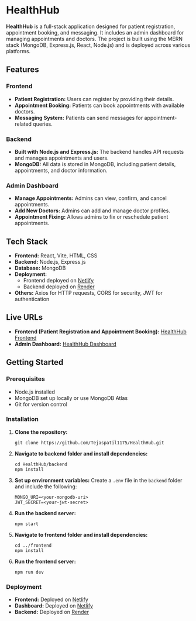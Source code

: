 <h1>HealthHub</h1>

<p><strong>HealthHub</strong> is a full-stack application designed for patient registration, appointment booking, and messaging. It includes an admin dashboard for managing appointments and doctors. The project is built using the MERN stack (MongoDB, Express.js, React, Node.js) and is deployed across various platforms.</p>

<h2>Features</h2>

<h3>Frontend</h3>
<ul>
  <li><strong>Patient Registration:</strong> Users can register by providing their details.</li>
  <li><strong>Appointment Booking:</strong> Patients can book appointments with available doctors.</li>
  <li><strong>Messaging System:</strong> Patients can send messages for appointment-related queries.</li>
</ul>

<h3>Backend</h3>
<ul>
  <li><strong>Built with Node.js and Express.js:</strong> The backend handles API requests and manages appointments and users.</li>
  <li><strong>MongoDB:</strong> All data is stored in MongoDB, including patient details, appointments, and doctor information.</li>
</ul>

<h3>Admin Dashboard</h3>
<ul>
  <li><strong>Manage Appointments:</strong> Admins can view, confirm, and cancel appointments.</li>
  <li><strong>Add New Doctors:</strong> Admins can add and manage doctor profiles.</li>
  <li><strong>Appointment Fixing:</strong> Allows admins to fix or reschedule patient appointments.</li>
</ul>

<h2>Tech Stack</h2>

<ul>
  <li><strong>Frontend:</strong> React, Vite, HTML, CSS</li>
  <li><strong>Backend:</strong> Node.js, Express.js</li>
  <li><strong>Database:</strong> MongoDB</li>
  <li><strong>Deployment:</strong>
    <ul>
      <li>Frontend deployed on <a href="https://netlify.com">Netlify</a></li>
      <li>Backend deployed on <a href="https://render.com">Render</a></li>
    </ul>
  </li>
  <li><strong>Others:</strong> Axios for HTTP requests, CORS for security, JWT for authentication</li>
</ul>

<h2>Live URLs</h2>

<ul>
  <li><strong>Frontend (Patient Registration and Appointment Booking):</strong> <a href="https://healthhubpro.netlify.app/">HealthHub Frontend</a></li>
  <li><strong>Admin Dashboard:</strong> <a href="https://healthhubdashboard.netlify.app/">HealthHub Dashboard</a></li>
</ul>

<h2>Getting Started</h2>

<h3>Prerequisites</h3>
<ul>
  <li>Node.js installed</li>
  <li>MongoDB set up locally or use MongoDB Atlas</li>
  <li>Git for version control</li>
</ul>

<h3>Installation</h3>

<ol>
  <li><strong>Clone the repository:</strong>
    <pre><code>git clone https://github.com/Tejaspatil1175/HealthHub.git</code></pre>
  </li>
  <li><strong>Navigate to backend folder and install dependencies:</strong>
    <pre><code>cd HealthHub/backend
npm install</code></pre>
  </li>
  <li><strong>Set up environment variables:</strong> Create a <code>.env</code> file in the <code>backend</code> folder and include the following:
    <pre><code>MONGO_URI=&lt;your-mongodb-uri&gt;
JWT_SECRET=&lt;your-jwt-secret&gt;</code></pre>
  </li>
  <li><strong>Run the backend server:</strong>
    <pre><code>npm start</code></pre>
  </li>
  <li><strong>Navigate to frontend folder and install dependencies:</strong>
    <pre><code>cd ../frontend
npm install</code></pre>
  </li>
  <li><strong>Run the frontend server:</strong>
    <pre><code>npm run dev</code></pre>
  </li>
</ol>

<h3>Deployment</h3>
<ul>
  <li><strong>Frontend:</strong> Deployed on <a href="https://healthhubpro.netlify.app/">Netlify</a></li>
  <li><strong>Dashboard:</strong> Deployed on <a href="https://healthhubdashboard.netlify.app/">Netlify</a></li>
  <li><strong>Backend:</strong> Deployed on <a href="https://render.com">Render</a></li>
</ul>
